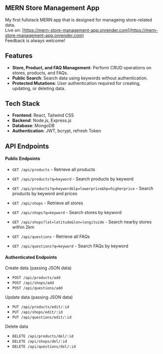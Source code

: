 ## MERN Store Management App
My first fullstack MERN app that is designed for manageing store-related data.<br>
Live on: [https://mern-store-management-app.onrender.com](https://mern-store-management-app.onrender.com)<br>
Feedback is always welcome!
<br>


## Features
- **Store, Product, and FAQ Management**: Perform CRUD operations on stores, products, and FAQs.
- **Public Search**: Search data using keywords without authentication.
- **Protected Mutations**: User authentication required for creating, updating, or deleting data.

## Tech Stack
- **Frontend**: React, Tailwind CSS
- **Backend**: Node.js, Express.js
- **Database**: MongoDB
- **Authentication**: JWT, bcrypt, refresh Token

## API Endpoints
#### Public Endpoints
- `GET /api/products` - Retrieve all products
- `GET /api/products?q=keyword` - Search products by keyword
- `GET /api/products?q=keyword&lp=lowerprice&hp=higherprice` - Search products by keyword and prices

- `GET /api/shops` - Retrieve all stores
- `GET /api/shops?q=keyword` - Search stores by keyword
- `GET /api/shops?lat=latitude&lon=longituide` - Search nearby stores within 2km

- `GET /api/questions` - Retrieve all FAQs
- `GET /api/questions?q=keyword` - Search FAQs by keyword

#### Authenticated Endpoints
Create data (passing JSON data)
- `POST /api/products/add` 
- `POST /api/shops/add` 
- `POST /api/questions/add` 

Update data (passing JSON data)
- `PUT /api/products/edit/:id` 
- `PUT /api/shops/edit/:id` 
- `PUT /api/questions/edit/:id`

Delete data
- `DELETE /api/products/del/:id`
- `DELETE /api/shops/del/:id` 
- `DELETE /api/questions/del/:id` 
